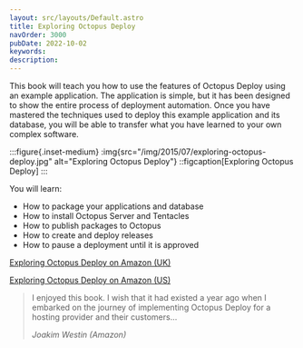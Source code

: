 ```yaml
---
layout: src/layouts/Default.astro
title: Exploring Octopus Deploy
navOrder: 3000
pubDate: 2022-10-02
keywords: 
description: 
---
```


This book will teach you how to use the features of Octopus Deploy using an example application. The application is simple, but it has been designed to show the entire process of deployment automation. Once you have mastered the techniques used to deploy this example application and its database, you will be able to transfer what you have learned to your own complex software.

:::figure{.inset-medium}
:img{src="/img/2015/07/exploring-octopus-deploy.jpg" alt="Exploring Octopus Deploy"}
::figcaption[Exploring Octopus Deploy]
:::

You will learn:

- How to package your applications and database
- How to install Octopus Server and Tentacles
- How to publish packages to Octopus
- How to create and deploy releases
- How to pause a deployment until it is approved

[Exploring Octopus Deploy on Amazon (UK)](http://www.amazon.co.uk/Exploring-Octopus-Deploy-Deployment-Automation-ebook/dp/B00ZE75P40/)

[Exploring Octopus Deploy on Amazon (US)](http://www.amazon.com/Exploring-Octopus-Deploy-Deployment-Automation-ebook/dp/B00ZE75P40/)

> I enjoyed this book. I wish that it had existed a year ago when I embarked on the journey of implementing Octopus Deploy for a hosting provider and their customers…
> 
> <cite>Joakim Westin (Amazon)</cite>